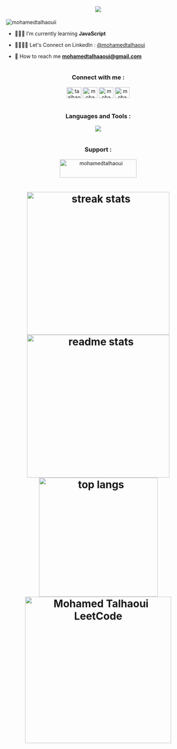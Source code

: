 <h1 align="center"> <img src="https://readme-typing-svg.herokuapp.com/?font=Righteous&size=35&center=true&vCenter=true&width=500&height=70&duration=4000&lines=Hi+There!+👋;+I'm+Mohamed+Talhaoui!;" />
</h1>

<p align="left"> <img src="https://komarev.com/ghpvc/?username=mohamedtalhaouii&label=Profile%20views&color=0e75b6&style=flat" alt="mohamedtalhaouii" /> </p>

- 👨🏻‍💻 I’m currently learning **JavaScript**

- 🫱🏻‍🫲🏻 Let's Connect on LinkedIn : <a href="https://linkedin.com/in/mohamedtalhaoui" target="_blank">@mohamedtalhaoui</a>

- 📨 How to reach me **mohamedtalhaaoui@gmail.com**


<h1>


<h3 align="center">Connect with me :</h3>
<p align="center">
<a href="https://twitter.com/taalhaoui" target="_blank"><img align="center" src="https://skillicons.dev/icons?i=twitter" alt="taalhaoui" height="30" width="40" /></a>
<a href="https://linkedin.com/in/mohamedtalhaoui" target="_blank"><img align="center" src="https://skillicons.dev/icons?i=linkedin" alt="mohamedtalhaoui" height="30" width="40" /></a>
<a href="https://fb.com/mohamedtalhaouiii" target="_blank"><img align="center" src="https://raw.githubusercontent.com/rahuldkjain/github-profile-readme-generator/master/src/images/icons/Social/facebook.svg" alt="mohamedtalhaouiii" height="30" width="40" /></a>
<a href="https://instagram.com/mohamedtalhaouii" target="_blank"><img align="center" src="https://skillicons.dev/icons?i=instagram" alt="mohamedtalhaouii" height="30" width="40" /></a>
</p>


<h1>


<h3 align="center">Languages and Tools :</h3>
<div align="center">
    <img src="https://skillicons.dev/icons?i=html,css,js,ts,react,c,cpp,py,bash,linux,ubuntu,vscode,github,git,notion,docker,md,mysql&perline=6&theme=light" />
</div>


<h1>


<h3 align="center">Support :</h3>
<p align="center">
<a href="https://www.buymeacoffee.com/mohamedtalhaoui"> <img align="centre" src='https://cdn.ko-fi.com/cdn/kofi1.png?v=3' height="50" width="210" alt="mohamedtalhaoui"/></a>
<!-- <a href="https://patreon.com/mohamedtalhaouii"> <img align="centre" src="https://github.com/mohamedtalhaouii/mohamedtalhaouii/assets/144726758/19076b0e-4dda-4e6b-8ea5-d247b554f6f7" height="50" width="210" alt="mohamedtalhaoui"/></a></p><br> -->


<h1>


<div align=center>
  <img width=390 src="https://github-readme-streak-stats-salesp07.vercel.app/?user=mohamedtalhaouii&count_private=true&theme=dark&border_radius=20" alt="streak stats"/>
  <img width=390 src="https://github-readme-stats-salesp07.vercel.app/api?username=mohamedtalhaouii&count_private=true&show_icons=true&theme=dark&rank_icon=github&border_radius=20" alt="readme stats"/>
  <br/>
  <img width=325 align="center" src="https://github-readme-stats-salesp07.vercel.app/api/top-langs/?username=mohamedtalhaouii&hide=HTML&langs_count=8&layout=compact&theme=dark&border_radius=20&size_weight=0.5&count_weight=0.5&exclude_repo=github-readme-stats" alt="top langs"/>
  <img width=400 align="center" src="https://leetcard.jacoblin.cool/mohamedtalhaouii?border=1&border_radius=20&theme=dark" alt="Mohamed Talhaoui LeetCode"/>
</div>

